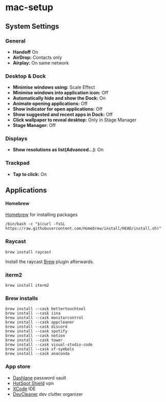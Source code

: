 # mac-setup
## System Settings
### General
- **Handoff** On
- **AirDrop:** Contacts only
- **Airplay:** On same network

### Desktop & Dock
- **Minimise windows using:** Scale Effect
- **Minimise windows into application icon:** Off
- **Automatically hide and show the Dock:** On
- **Animate opening applications:** Off
- **Show indicator for open applications:** Off
- **Show suggested and recent apps in Dock:** Off
- **Click wallpaper to reveal desktop:** Only in Stage Manager
- **Stage Manager:** Off

### Displays
- **Show resolutions as list(Advanced...)**: On

### Trackpad
- **Tap to click:** On

## Applications
#### Homebrew
[Homebrew](https://brew.sh) for installing packages
```
/bin/bash -c "$(curl -fsSL https://raw.githubusercontent.com/Homebrew/install/HEAD/install.sh)"
```
### Raycast
```
brew install raycast
```
Install the raycast [Brew](https://www.raycast.com/nhojb/brew) plugin afterwards.
### iterm2
```
brew install iterm2
```
### Brew installs
```
brew install --cask bettertouchtool
brew install --cask iina
brew install --cask monitorcontrol
brew install --cask appcleaner
brew install --cask discord
brew install --cask spotify
brew install --cask notion
brew install --cask tower
brew install --cask visual-studio-code
brew install --cask sf-symbols
brew install --cask anaconda
```

### App store
- [Dashlane](https://apps.apple.com/dk/app/dashlane-password-manager/id517914548) password vault
- [HotSpot Shield](https://apps.apple.com/dk/app/hotspotshield-vpn-wifi-proxy/id771076721?mt=12) vpn
- [XCode](https://apps.apple.com/dk/app/xcode/id497799835?mt=12) IDE
- [DevCleaner](https://apps.apple.com/dk/app/devcleaner-for-xcode/id1388020431?mt=12) dev clutter organizer
